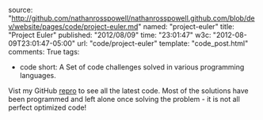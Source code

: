 source: "http://github.com/nathanrosspowell/nathanrosspowell.github.com/blob/dev/website/pages/code/project-euler.md"
named: "project-euler"
title: "Project Euler"
published: "2012/08/09"
time: "23:01:47"
w3c: "2012-08-09T23:01:47-05:00"
url: "code/project-euler"
template: "code_post.html"
comments: True
tags:
- code
short: A Set of code challenges solved in various programming languages.

Vist my GitHub [repro][pe] to see all the latest code. Most of the solutions have been programmed and left alone once solving the problem - it is not all perfect optimized code!

[pe]: http://github.com/nathanrosspowell/euler "Project Euler on GitHub"

